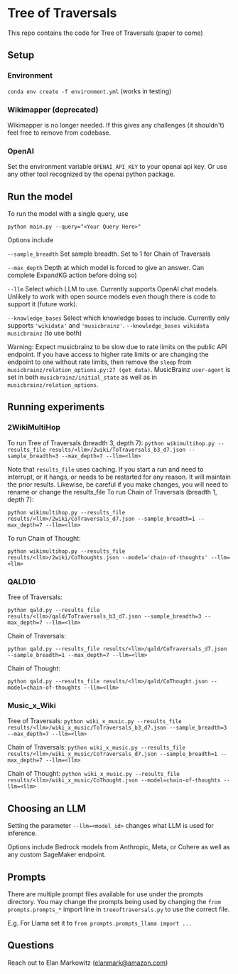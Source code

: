 # Tree of Traversals

This repo contains the code for Tree of Traversals (paper to come)

## Setup 

### Environment

`conda env create -f environment.yml`
(works in testing)

### Wikimapper (deprecated)

Wikimapper is no longer needed. If this gives any challenges (it shouldn't) feel free to remove from codebase.

### OpenAI

Set the environment variable `OPENAI_API_KEY` to your openai api key. Or use any other tool recognized by the openai python package.

## Run the model

To run the model with a single query, use

`python main.py --query="<Your Query Here>"`

Options include

`--sample_breadth` Set sample breadth. Set to 1 for Chain of Traversals

`--max_depth` Depth at which model is forced to give an answer. Can complete ExpandKG action before doing so)

`--llm` Select which LLM to use. Currently supports OpenAI chat models. Unlikely to work with open source models even though there is code to support it (future work).

`--knowledge_bases` Select which knowledge bases to include. Currently only supports `'wikidata'` and `'musicbrainz'`.
    `--knowledge_bases wikidata musicbrainz` (to use both)

Warning: Expect musicbrainz to be slow due to rate limits on the public API endpoint. 
If you have access to higher rate limits or are changing the endpoint to one without rate limits, then remove the `sleep` from `musicbrainz/relation_options.py:27 (get_data)`.
MusicBrainz `user-agent` is set in both `musicbrainz/initial_state` as well as in `musicbrainz/relation_options`.

## Running experiments

### 2WikiMultiHop

To run Tree of Traversals (breadth 3, depth 7):
`python wikimultihop.py --results_file results/<llm>/2wiki/ToTraversals_b3_d7.json --sample_breadth=3 --max_depth=7 --llm=<llm>`

Note that `results_file` uses caching. If you start a run and need to interrupt, or it hangs, or needs to be restarted for any reason. It will maintain the prior results. Likewise, be careful if you make changes, you will need to rename or change the results_file
To run Chain of Traversals (breadth 1, depth 7):

`python wikimultihop.py --results_file results/<llm>/2wiki/CoTraversals_d7.json --sample_breadth=1 --max_depth=7 --llm=<llm>`

To run Chain of Thought:

`python wikimultihop.py --results_file results/<llm>/2wiki/CoThoughts.json --model='chain-of-thoughts' --llm=<llm>`

### QALD10

Tree of Traversals:

`python qald.py --results_file results/<llm>/qald/ToTraversals_b3_d7.json --sample_breadth=3 --max_depth=7 --llm=<llm>`

Chain of Traversals:

`python qald.py --results_file results/<llm>/qald/CoTraversals_d7.json --sample_breadth=1 --max_depth=7 --llm=<llm>`

Chain of Thought:

`python qald.py --results_file results/<llm>/qald/CoThought.json --model=chain-of-thoughts --llm=<llm>`

### Music_x_Wiki

Tree of Traversals:
`python wiki_x_music.py --results_file results/<llm>/wiki_x_music/ToTraversals_b3_d7.json --sample_breadth=3 --max_depth=7 --llm=<llm>`

Chain of Traversals:
`python wiki_x_music.py --results_file results/<llm>/wiki_x_music/CoTraversals_d7.json --sample_breadth=1 --max_depth=7 --llm=<llm>`

Chain of Thought:
`python wiki_x_music.py --results_file results/<llm>/wiki_x_music/CoThought.json --model=chain-of-thoughts --llm=<llm>`

## Choosing an LLM

Setting the parameter `--llm=<model_id>` changes what LLM is used for inference.

Options include Bedrock models from Anthropic, Meta, or Cohere as well as any custom SageMaker endpoint.

## Prompts

There are multiple prompt files available for use under the prompts directory. You may change the prompts being used by
changing the `from prompts.prompts_*` import line in `treeoftraversals.py` to use the correct file.

E.g. For Llama set it to `from prompts.prompts_llama import ...`

## Questions

Reach out to Elan Markowitz (elanmark@amazon.com)
